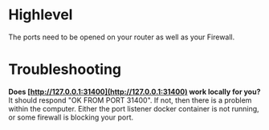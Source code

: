 # Highlevel

The ports need to be opened on your router as well as your Firewall.

# Troubleshooting

**Does [http://127.0.0.1:31400](http://127.0.0.1:31400) work locally for you?**
It should respond "OK FROM PORT 31400". If not, then there is a problem within the computer. Either the port listener docker container is not running, or some firewall is blocking your port. 

